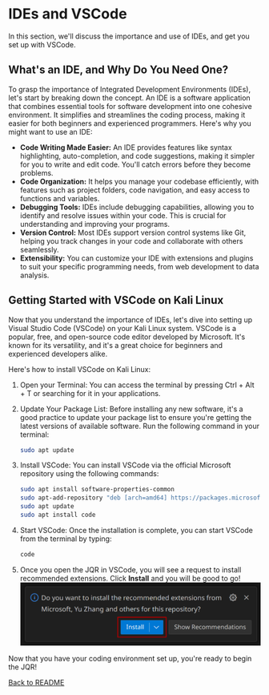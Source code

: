 # IDEs and VSCode
In this section, we'll discuss the importance and use of IDEs, and get you set up with VSCode.

## What's an IDE, and Why Do You Need One?
To grasp the importance of Integrated Development Environments (IDEs), let's start by breaking down the concept. An IDE is a software application that combines essential tools for software development into one cohesive environment. It simplifies and streamlines the coding process, making it easier for both beginners and experienced programmers. Here's why you might want to use an IDE:
- **Code Writing Made Easier:** An IDE provides features like syntax highlighting, auto-completion, and code suggestions, making it simpler for you to write and edit code. You'll catch errors before they become problems.
- **Code Organization:** It helps you manage your codebase efficiently, with features such as project folders, code navigation, and easy access to functions and variables.
- **Debugging Tools:** IDEs include debugging capabilities, allowing you to identify and resolve issues within your code. This is crucial for understanding and improving your programs.
- **Version Control:** Most IDEs support version control systems like Git, helping you track changes in your code and collaborate with others seamlessly.
- **Extensibility:** You can customize your IDE with extensions and plugins to suit your specific programming needs, from web development to data analysis.

## Getting Started with VSCode on Kali Linux
Now that you understand the importance of IDEs, let's dive into setting up Visual Studio Code (VSCode) on your Kali Linux system. VSCode is a popular, free, and open-source code editor developed by Microsoft. It's known for its versatility, and it's a great choice for beginners and experienced developers alike.

Here's how to install VSCode on Kali Linux:
1. Open your Terminal: You can access the terminal by pressing Ctrl + Alt + T or searching for it in your applications.

1. Update Your Package List: Before installing any new software, it's a good practice to update your package list to ensure you're getting the latest versions of available software. Run the following command in your terminal:
    ```bash
    sudo apt update
    ```
1. Install VSCode: You can install VSCode via the official Microsoft repository using the following commands:
    ```bash
    sudo apt install software-properties-common
    sudo apt-add-repository "deb [arch=amd64] https://packages.microsoft.com/repos/vscode stable main"
    sudo apt update
    sudo apt install code
    ```
1. Start VSCode: Once the installation is complete, you can start VSCode from the terminal by typing:
    ```bash
    code
    ```
1. Once you open the JQR in VSCode, you will see a request to install recommended extensions. Click **Install** and you will be good to go!
    ![](.img/vscode-install-extensions.png)

Now that you have your coding environment set up, you're ready to begin the JQR!

[Back to README](README.md)